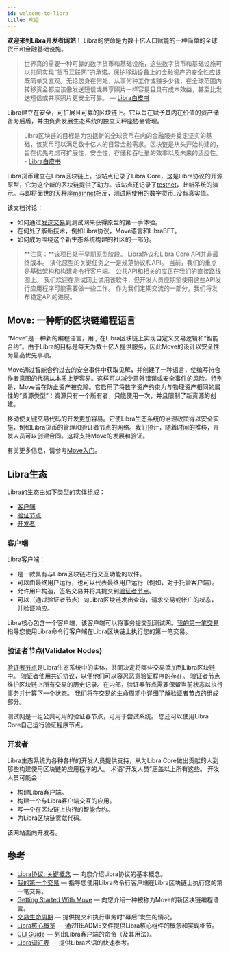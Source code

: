 ```yaml
---
id: welcome-to-libra
title: 欢迎
---
```


**欢迎来到Libra开发者网站！** Libra的使命是为数十亿人口赋能的一种简单的全球货币和金融基础设施。

> 世界真的需要一种可靠的数字货币和基础设施，这些数字货币和基础设施可以共同实现“货币互联网”的承诺。保护移动设备上的金融资产的安全性应该既简单又直观。无论您身在何处，从事何种工作或赚多少钱，在全球范围内转移资金都应该像发送短信或共享照片一样容易且具有成本效益，甚至比发送短信或共享照片更安全可靠。 — [Libra白皮书](https://libra.org/en-us/whitepaper)

Libra建立在安全，可扩展且可靠的区块链上。它以旨在赋予其内在价值的资产储备为后盾，并由负责发展生态系统的独立天秤座协会管理。

> Libra区块链的目标是为包括新的全球货币在内的金融服务奠定坚实的基础，该货币可以满足数十亿人的日常金融需求。区块链是从头开始构建的，旨在优先考虑可扩展性，安全性，存储和吞吐量的效率以及未来的适应性。 - [Libra白皮书](https://libra.org/en-us/whitepaper)

Libra货币建立在Libra区块链上。该站点记录了Libra Core，这是Libra协议的开源原型，它为这个新的区块链提供了动力。该站点还记录了[testnet](reference/glossary.md#testnet)，此新系统的演示。与即将面世的天秤座[mainnet](reference/glossary.md#mainnet)相反，测试网使用的数字货币_没有真实值。

该文档讨论：

* 如何通过[发送交易](my-first-transaction.md)到测试网来获得原型的第一手体验。
* 在何处了解新技术，例如Libra协议，Move语言和LibraBFT。
* 如何成为围绕这个新生态系统构建的社区的一部分。

<blockquote class="block_note">
**注意：**该项目处于早期原型阶段。 Libra协议和Libra Core API并非最终版本。 演化原型的关键任务之一是规范协议和API。 当前，我们的重点是基础架构和构建命令行客户端。 公共API和相关的库正在我们的直接路线图上。 我们欢迎在测试网上试用该软件，但开发人员应期望使用这些API发行应用程序可能需要做一些工作。 作为我们定期交流的一部分，我们将发布稳定API的进展。
</blockquote>

## Move: 一种新的区块链编程语言

“Move”是一种新的编程语言，用于在Libra区块链上实现自定义交易逻辑和“智能合约”。由于Libra的目标是每天为数十亿人提供服务，因此Move的设计以安全性为最高优先事项。

Move通过智能合约过去的安全事件中获取见解，并创建了一种语言，使编写符合作者意图的代码从本质上更容易。这样可以减少意外错误或安全事件的风险。特别是，Move旨在防止资产被克隆。它启用了将数字资产约束为与物理资产相同的属性的“资源类型”：资源只有一个所有者，只能使用一次，并且限制了新资源的创建。

移动使关键交易代码的开发更加容易。它使Libra生态系统的治理政策得以安全实施，例如Libra货币的管理和验证者节点的网络。我们预计，随着时间的推移，开发人员可以创建合同。这将支持Move的发展和验证。

有关更多信息，请参考[Move入门](move-overview.md)。

## Libra生态

Libra的生态由如下类型的实体组成：

* [客户端](#clients)
* [验证节点](#validator-nodes)
* [开发者](#developers)

### 客户端

Libra客户端：

* 是一款具有与Libra区块链进行交互功能的软件。
* 可以由最终用户运行，也可以代表最终用户运行（例如，对于托管客户端）。
* 允许用户构造，签名交易并将其提交到[验证者节点](reference/glossary.md#validator-node)。
* 可以（通过验证者节点）向Libra区块链发出查询，请求交易或帐户的状态，并验证响应。

Libra核心包含一个客户端，该客户端可以将事务提交到测试网。[我的第一笔交易](my-first-transaction.md)指导您使用Libra命令行客户端在Libra区块链上执行您的第一笔交易。

### 验证者节点(Validator Nodes)

[验证者节点](reference/glossary.md#validator-node)是Libra生态系统中的实体，共同决定将哪些交易添加到Libra区块链中。 验证者使用[共识协议](reference/glossary.md#consensus-protocol)，以便他们可以容忍恶意验证程序的存在。 验证者节点维护区块链上所有交易的历史记录。在内部，验证器节点需要保留当前状态以执行事务并计算下一个状态。 我们将在[交易的生命周期](life-of-a-transaction)中详细了解验证者节点的组成部分。

测试网是一组公共可用的验证器节点，可用于尝试系统。 您还可以使用Libra Core自己运行验证程序节点。

### 开发者

Libra生态系统为各种各样的开发人员提供支持，从为Libra Core做出贡献的人到那些构建使用区块链的应用程序的人。 术语“开发人员”涵盖以上所有这些。 开发人员可能会：

* 构建Libra客户端。
* 构建一个与Libra客户端交互的应用。
* 写一个在区块链上执行的智能合约。
* 为Libra区块链贡献代码。

该网站面向开发者。

## 参考

* [Libra协议: 关键概念](libra-protocol.md) &mdash; 向您介绍Libra协议的基本概念。
* [我的第一个交易](my-first-transaction.md) &mdash; 指导您使用Libra命令行客户端在Libra区块链上执行您的第一笔交易。
* [Getting Started With Move](move-overview.md) &mdash; 向您介绍一种被称为Move的新区块链编程语言。
* [交易生命周期](life-of-a-transaction.md) &mdash; 提供提交和执行事务时“幕后”发生的情况。
* [Libra核心概览](libra-core-overview.md) &mdash; 通过README文件提供Libra核心组件的概念和实现细节。
* [CLI Guide](reference/libra-cli.md) &mdash; 列出Libra客户端的命令（及其用法）。
* [Libra词汇表](reference/glossary.md) &mdash; 提供Libra术语的快速参考。

